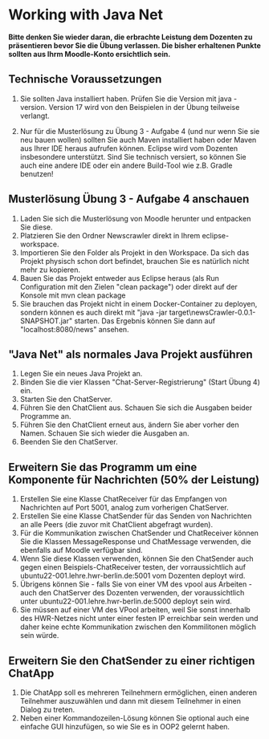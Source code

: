 # Working with Java Net

**Bitte denken Sie wieder daran, die erbrachte Leistung dem Dozenten zu präsentieren bevor Sie die Übung verlassen. Die bisher erhaltenen Punkte sollten aus Ihrm Moodle-Konto ersichtlich sein.**

## Technische Voraussetzungen
  
1. Sie sollten Java installiert haben. Prüfen Sie die Version mit java -version. Version 17 wird von den Beispielen in der Übung teilweise verlangt.
  
2. Nur für die Musterlösung zu Übung 3 - Aufgabe 4 (und nur wenn Sie sie neu bauen wollen) sollten Sie auch Maven installiert haben oder Maven aus Ihrer IDE heraus aufrufen können. Eclipse wird vom Dozenten insbesondere unterstützt. Sind Sie technisch versiert, so können Sie auch eine andere IDE
  oder ein andere Build-Tool wie z.B. Gradle benutzen!
  
## Musterlösung Übung 3 - Aufgabe 4 anschauen

1. Laden Sie sich die Musterlösung von Moodle herunter und entpacken Sie diese.
2. Platzieren Sie den Ordner Newscrawler direkt in Ihrem eclipse-workspace.
3. Importieren Sie den Folder als Projekt in den Workspace. Da sich das Projekt physisch schon dort befindet, brauchen Sie es natürlich nicht mehr zu kopieren.
4. Bauen Sie das Projekt entweder aus Eclipse heraus (als Run Configuration mit den Zielen "clean package") oder direkt auf der Konsole mit mvn clean package
5. Sie brauchen das Projekt nicht in einem Docker-Container zu deployen, sondern können es auch direkt mit "java -jar target\newsCrawler-0.0.1-SNAPSHOT.jar" starten. 
   Das Ergebnis können Sie dann auf "localhost:8080/news" ansehen.
   
## "Java Net" als normales Java Projekt ausführen

1. Legen Sie ein neues Java Projekt an.
2. Binden Sie die vier Klassen "Chat-Server-Registrierung" (Start Übung 4) ein.
3. Starten Sie den ChatServer.
4. Führen Sie den ChatClient aus. Schauen Sie sich die Ausgaben beider Programme an. 
5. Führen Sie den ChatClient erneut aus, ändern Sie aber vorher den Namen. Schauen Sie sich wieder die Ausgaben an.
6. Beenden Sie den ChatServer.

## Erweitern Sie das Programm um eine Komponente für Nachrichten (50% der Leistung)

1. Erstellen Sie eine Klasse ChatReceiver für das Empfangen von Nachrichten auf Port 5001, analog zum vorherigen ChatServer.
2. Erstellen Sie eine Klasse ChatSender für das Senden von Nachrichten an alle Peers (die zuvor mit ChatClient abgefragt wurden).
3. Für die Kommunikation zwischen ChatSender und ChatReceiver können Sie die Klassen MessageResponse und ChatMessage verwenden, die ebenfalls auf Moodle verfügbar sind. 
4. Wenn Sie diese Klassen verwenden, können Sie den ChatSender auch gegen einen Beispiels-ChatReceiver testen, der vorraussichtlich auf ubuntu22-001.lehre.hwr-berlin.de:5001 vom Dozenten deployt wird.
5. Übrigens können Sie - falls Sie von einer VM des vpool aus Arbeiten - auch den ChatServer des Dozenten verwenden, der voraussichtlich unter ubuntu22-001.lehre.hwr-berlin.de:5000 deployt sein wird.
6. Sie müssen auf einer VM des VPool arbeiten, weil Sie sonst innerhalb des HWR-Netzes nicht unter einer festen IP erreichbar sein werden und daher keine echte Kommunikation zwischen den Kommilitonen möglich sein würde.

## Erweitern Sie den ChatSender zu einer richtigen ChatApp

1. Die ChatApp soll es mehreren Teilnehmern ermöglichen, einen anderen Teilnehmer auszuwählen und dann mit diesem Teilnehmer in einen Dialog zu treten.
2. Neben einer Kommandozeilen-Lösung können Sie optional auch eine einfache GUI hinzufügen, so wie Sie es in OOP2 gelernt haben.
